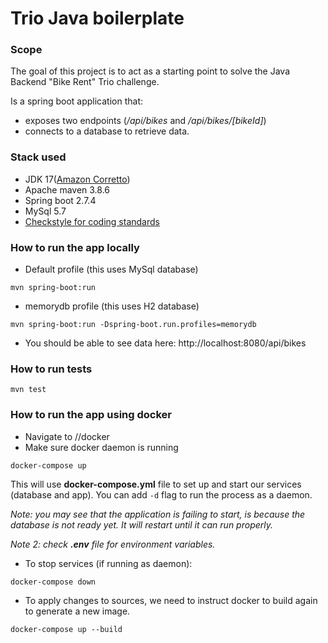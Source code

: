 # Trio Java boilerplate

### Scope

The goal of this project is to act as a starting point to solve the Java Backend "Bike Rent" Trio challenge.

Is a spring boot application that:

* exposes two endpoints (*/api/bikes* and */api/bikes/[bikeId]*)
* connects to a database to retrieve data.

### Stack used

* JDK 17([Amazon Corretto](https://docs.aws.amazon.com/corretto/latest/corretto-17-ug/downloads-list.html))
* Apache maven 3.8.6
* Spring boot 2.7.4
* MySql 5.7
* [Checkstyle for coding standards](https://checkstyle.sourceforge.io/)

### How to run the app locally

* Default profile (this uses MySql database)

```mvn spring-boot:run```

* memorydb profile (this uses H2 database)

```mvn spring-boot:run -Dspring-boot.run.profiles=memorydb```

* You should be able to see data here:
  http://localhost:8080/api/bikes

### How to run tests

```mvn test```

### How to run the app using docker

* Navigate to /<project-root>/docker
* Make sure docker daemon is running

```docker-compose up```

This will use **docker-compose.yml** file to set up and start our services (database and app).
You can add ```-d``` flag to run the process as a daemon.

*Note: you may see that the application is failing to start, is because the database is not ready yet. It will restart
until it can run properly.*

*Note 2: check **.env** file for environment variables.*

* To stop services (if running as daemon):

```docker-compose down```

* To apply changes to sources, we need to instruct docker to build again to generate a new image.

```docker-compose up --build```

